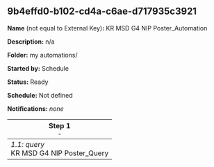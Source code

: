 ## 9b4effd0-b102-cd4a-c6ae-d717935c3921

**Name** (not equal to External Key)**:** KR MSD G4 NIP Poster_Automation

**Description:** n/a

**Folder:** my automations/

**Started by:** Schedule

**Status:** Ready

**Schedule:** Not defined

**Notifications:** _none_


| Step 1<br>_<small>-</small>_ |
| --- |
| _1.1: query_<br>KR MSD G4 NIP Poster_Query |
